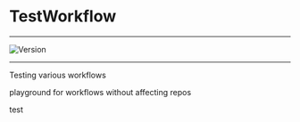 # TestWorkflow

---


![Version](https://img.shields.io/badge/Version-2.0.63-brightgreen)


---

Testing various workflows

playground for workflows without affecting repos



test
